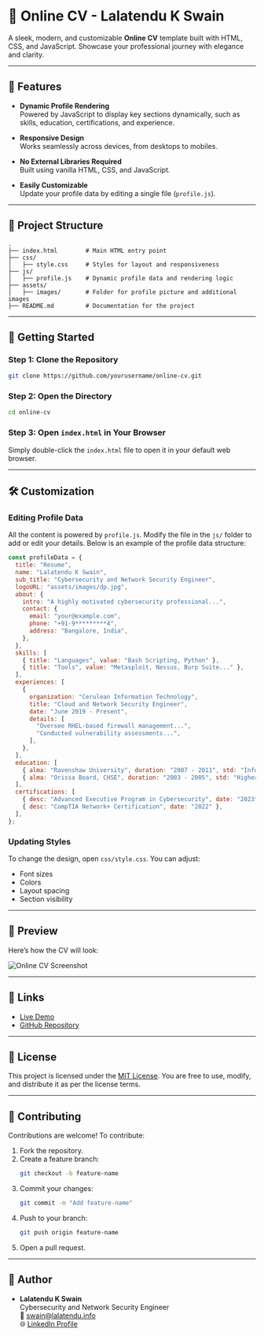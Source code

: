 # 📝 Online CV - Lalatendu K Swain

A sleek, modern, and customizable **Online CV** template built with HTML, CSS, and JavaScript. Showcase your professional journey with elegance and clarity.

---

## 🌟 Features

- **Dynamic Profile Rendering**  
  Powered by JavaScript to display key sections dynamically, such as skills, education, certifications, and experience.

- **Responsive Design**  
  Works seamlessly across devices, from desktops to mobiles.

- **No External Libraries Required**  
  Built using vanilla HTML, CSS, and JavaScript.

- **Easily Customizable**  
  Update your profile data by editing a single file (`profile.js`).

---

## 📂 Project Structure

```plaintext
.
├── index.html        # Main HTML entry point
├── css/
│   ├── style.css     # Styles for layout and responsiveness
├── js/
│   ├── profile.js    # Dynamic profile data and rendering logic
├── assets/
│   ├── images/       # Folder for profile picture and additional images
├── README.md         # Documentation for the project
```

---

## 🚀 Getting Started

### Step 1: Clone the Repository

```bash
git clone https://github.com/yourusername/online-cv.git
```

### Step 2: Open the Directory

```bash
cd online-cv
```

### Step 3: Open `index.html` in Your Browser

Simply double-click the `index.html` file to open it in your default web browser.

---

## 🛠️ Customization

### Editing Profile Data

All the content is powered by `profile.js`. Modify the file in the `js/` folder to add or edit your details. Below is an example of the profile data structure:

```javascript
const profileData = {
  title: "Resume",
  name: "Lalatendu K Swain",
  sub_title: "Cybersecurity and Network Security Engineer",
  logoURL: "assets/images/dp.jpg",
  about: {
    intro: "A highly motivated cybersecurity professional...",
    contact: {
      email: "your@example.com",
      phone: "+91-9*********4",
      address: "Bangalore, India",
    },
  },
  skills: [
    { title: "Languages", value: "Bash Scripting, Python" },
    { title: "Tools", value: "Metasploit, Nessus, Burp Suite..." },
  ],
  experiences: [
    {
      organization: "Cerulean Information Technology",
      title: "Cloud and Network Security Engineer",
      date: "June 2019 - Present",
      details: [
        "Oversee RHEL-based firewall management...",
        "Conducted vulnerability assessments...",
      ],
    },
  ],
  education: [
    { alma: "Ravenshaw University", duration: "2007 - 2011", std: "Information Science and Telecommunication" },
    { alma: "Orissa Board, CHSE", duration: "2003 - 2005", std: "Higher Secondary (Class XII)" },
  ],
  certifications: [
    { desc: "Advanced Executive Program in Cybersecurity", date: "2023" },
    { desc: "CompTIA Network+ Certification", date: "2022" },
  ],
};
```

### Updating Styles

To change the design, open `css/style.css`. You can adjust:

- Font sizes
- Colors
- Layout spacing
- Section visibility

---

## 📸 Preview

Here’s how the CV will look:

![Online CV Screenshot](https://lh3.googleusercontent.com/pw/AP1GczP4XuYjP_UDsl4DtsJg31vO7YN20ynYfTqvAnynZZLx3uG2RExrGacqz-ueHP36qhIJYJEBgBAGb_q36DALbzwEfPcEZ-DU5syAuNJ1uFg0NsdEp61s=w1024)  


---

## 🔗 Links

- [Live Demo](https://cv-lalatendu.pages.dev/)
- [GitHub Repository](https://github.com/Lalatenduswain/online-cv/)

---

## 📜 License

This project is licensed under the [MIT License](LICENSE). You are free to use, modify, and distribute it as per the license terms.

---

## 🙌 Contributing

Contributions are welcome! To contribute:

1. Fork the repository.
2. Create a feature branch:
   ```bash
   git checkout -b feature-name
   ```
3. Commit your changes:
   ```bash
   git commit -m "Add feature-name"
   ```
4. Push to your branch:
   ```bash
   git push origin feature-name
   ```
5. Open a pull request.

---

## 👤 Author

- **Lalatendu K Swain**  
  Cybersecurity and Network Security Engineer  
  📧 [swain@lalatendu.info](mailto:swain@lalatendu.info)  
  🌐 [LinkedIn Profile](https://www.linkedin.com/in/lalatenduswain/)
